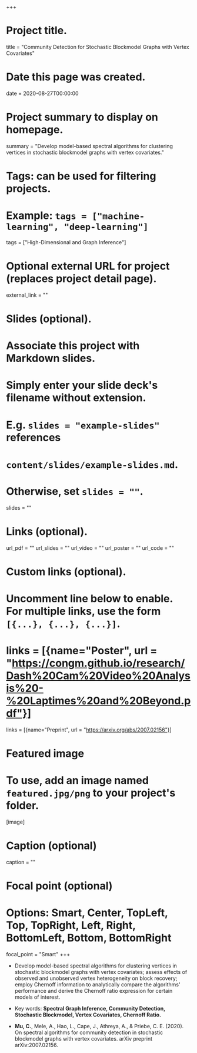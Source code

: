 +++
# Project title.
title = "Community Detection for Stochastic Blockmodel Graphs with Vertex Covariates"

# Date this page was created.
date = 2020-08-27T00:00:00

# Project summary to display on homepage.
summary = "Develop model-based spectral algorithms for clustering vertices in stochastic blockmodel graphs with vertex covariates."

# Tags: can be used for filtering projects.
# Example: `tags = ["machine-learning", "deep-learning"]`
tags = ["High-Dimensional and Graph Inference"]

# Optional external URL for project (replaces project detail page).
external_link = ""

# Slides (optional).
#   Associate this project with Markdown slides.
#   Simply enter your slide deck's filename without extension.
#   E.g. `slides = "example-slides"` references 
#   `content/slides/example-slides.md`.
#   Otherwise, set `slides = ""`.
slides = ""

# Links (optional).
url_pdf = ""
url_slides = ""
url_video = ""
url_poster = ""
url_code = ""

# Custom links (optional).
#   Uncomment line below to enable. For multiple links, use the form `[{...}, {...}, {...}]`.
# links = [{name="Poster", url = "https://congm.github.io/research/Dash%20Cam%20Video%20Analysis%20-%20Laptimes%20and%20Beyond.pdf"}]
links = [{name="Preprint", url = "https://arxiv.org/abs/2007.02156"}]

# Featured image
# To use, add an image named `featured.jpg/png` to your project's folder. 
[image]
  # Caption (optional)
  caption = ""
  
  # Focal point (optional)
  # Options: Smart, Center, TopLeft, Top, TopRight, Left, Right, BottomLeft, Bottom, BottomRight
  focal_point = "Smart"
+++

- Develop model-based spectral algorithms for clustering vertices in stochastic blockmodel graphs with vertex covariates; assess effects of observed and unobserved vertex heterogeneity on block recovery; employ Chernoff information to analytically compare the algorithms' performance and derive the Chernoff ratio expression for certain models of interest.

- Key words: **Spectral Graph Inference, Community Detection, Stochastic Blockmodel, Vertex Covariates, Chernoff Ratio.**

- **Mu, C.**, Mele, A., Hao, L., Cape, J., Athreya, A., & Priebe, C. E. (2020). On spectral algorithms for community detection in stochastic blockmodel graphs with vertex covariates. arXiv preprint arXiv:2007.02156.


